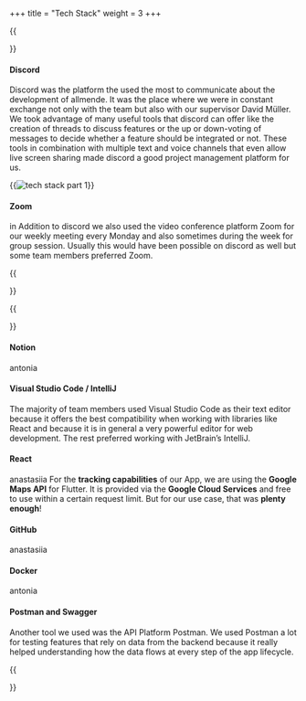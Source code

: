 +++
title = "Tech Stack"
weight = 3
+++

{{<section title="Communication">}}



#### Discord 

Discord was the platform the used the most to communicate about the
development of allmende. It was the place where we were in constant exchange not
only with the team but also with our supervisor David Müller. We took advantage of
many useful tools that discord can offer like the creation of threads to discuss
features or the up or down-voting of messages to decide whether a feature should
be integrated or not. These tools in combination with multiple text and voice
channels that even allow live screen sharing made discord a good project
management platform for us.

{{<image src="TechStackComTranparent.png" alt="tech stack part 1" caption="communication tech stack">}}

#### Zoom

in Addition to discord we also used the video conference platform Zoom for our
weekly meeting every Monday and also sometimes during the week for group
session. Usually this would have been possible on discord as well but some team
members preferred Zoom.

{{</section>}}





{{<section title="Development">}}
#### Notion

antonia


#### Visual Studio Code / IntelliJ

The majority of team members used Visual Studio Code as their text editor
because it offers the best compatibility when working with libraries like React and
because it is in general a very powerful editor for web development. The rest
preferred working with JetBrain’s IntelliJ.

#### React 
anastasiia
For the **tracking capabilities** of our App, we are using the **Google Maps API** for Flutter. It is provided via the **Google Cloud Services** and free to use within a certain request limit. But for our use case, that was **plenty enough**!

#### GitHub

anastasiia



#### Docker

antonia 


#### Postman and Swagger

Another tool we used was the API Platform Postman. We used Postman a lot for
testing features that rely on data from the backend because it really helped
understanding how the data flows at every step of the app lifecycle.

{{</section>}}



